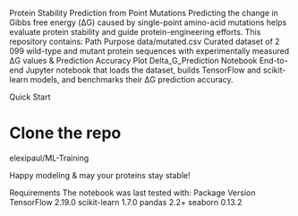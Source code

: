 Protein Stability Prediction from Point Mutations
Predicting the change in Gibbs free energy (ΔG) caused by single-point amino-acid mutations helps evaluate protein stability and guide protein-engineering efforts.
This repository contains:
Path
Purpose
data/mutated.csv
Curated dataset of 2 099 wild-type and mutant protein sequences with experimentally measured ΔG values & Prediction Accuracy Plot
Delta_G_Prediction Notebook
End-to-end Jupyter notebook that loads the dataset, builds TensorFlow and scikit-learn models, and benchmarks their ΔG prediction accuracy.



Quick Start


# Clone the repo
elexipaul/ML-Training

Happy modeling & may your proteins stay stable!




Requirements
The notebook was last tested with:
Package
Version
TensorFlow
2.19.0
scikit-learn
1.7.0
pandas
2.2+
seaborn
0.13.2


